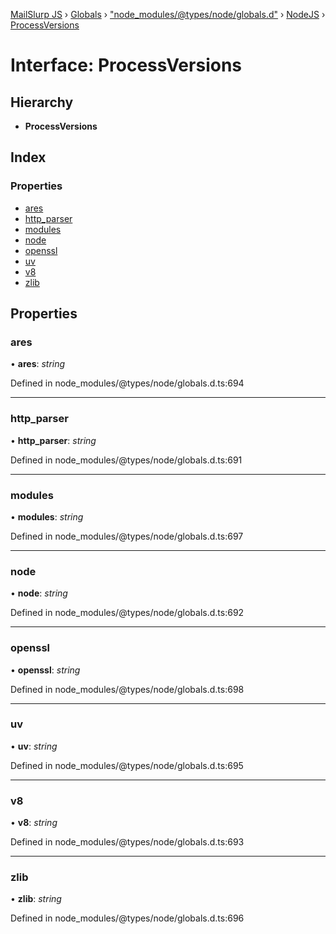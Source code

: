 [MailSlurp JS](../README.md) › [Globals](../globals.md) › ["node_modules/@types/node/globals.d"](../modules/_node_modules__types_node_globals_d_.md) › [NodeJS](../modules/_node_modules__types_node_globals_d_.nodejs.md) › [ProcessVersions](_node_modules__types_node_globals_d_.nodejs.processversions.md)

# Interface: ProcessVersions

## Hierarchy

* **ProcessVersions**

## Index

### Properties

* [ares](_node_modules__types_node_globals_d_.nodejs.processversions.md#ares)
* [http_parser](_node_modules__types_node_globals_d_.nodejs.processversions.md#http_parser)
* [modules](_node_modules__types_node_globals_d_.nodejs.processversions.md#modules)
* [node](_node_modules__types_node_globals_d_.nodejs.processversions.md#node)
* [openssl](_node_modules__types_node_globals_d_.nodejs.processversions.md#openssl)
* [uv](_node_modules__types_node_globals_d_.nodejs.processversions.md#uv)
* [v8](_node_modules__types_node_globals_d_.nodejs.processversions.md#v8)
* [zlib](_node_modules__types_node_globals_d_.nodejs.processversions.md#zlib)

## Properties

###  ares

• **ares**: *string*

Defined in node_modules/@types/node/globals.d.ts:694

___

###  http_parser

• **http_parser**: *string*

Defined in node_modules/@types/node/globals.d.ts:691

___

###  modules

• **modules**: *string*

Defined in node_modules/@types/node/globals.d.ts:697

___

###  node

• **node**: *string*

Defined in node_modules/@types/node/globals.d.ts:692

___

###  openssl

• **openssl**: *string*

Defined in node_modules/@types/node/globals.d.ts:698

___

###  uv

• **uv**: *string*

Defined in node_modules/@types/node/globals.d.ts:695

___

###  v8

• **v8**: *string*

Defined in node_modules/@types/node/globals.d.ts:693

___

###  zlib

• **zlib**: *string*

Defined in node_modules/@types/node/globals.d.ts:696
